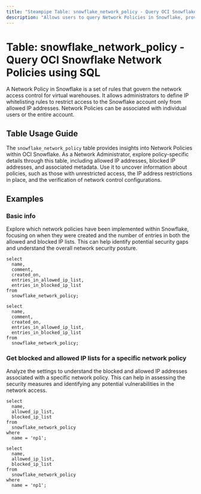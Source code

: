 ```yaml
---
title: "Steampipe Table: snowflake_network_policy - Query OCI Snowflake Network Policies using SQL"
description: "Allows users to query Network Policies in Snowflake, providing insights into network access control configurations and potential vulnerabilities."
---
```


# Table: snowflake_network_policy - Query OCI Snowflake Network Policies using SQL

A Network Policy in Snowflake is a set of rules that govern the network access control for virtual warehouses. It allows administrators to define IP whitelisting rules to restrict access to the Snowflake account only from allowed IP addresses. Network Policies can be associated with individual users or the entire account.

## Table Usage Guide

The `snowflake_network_policy` table provides insights into Network Policies within OCI Snowflake. As a Network Administrator, explore policy-specific details through this table, including allowed IP addresses, blocked IP addresses, and associated metadata. Use it to uncover information about policies, such as those with unrestricted access, the IP address restrictions in place, and the verification of network control configurations.

## Examples

### Basic info
Explore which network policies have been implemented within Snowflake, focusing on when they were created and the number of entries in both the allowed and blocked IP lists. This can help identify potential security gaps and understand the overall network security posture.

```sql+postgres
select
  name,
  comment,
  created_on,
  entries_in_allowed_ip_list,
  entries_in_blocked_ip_list
from
  snowflake_network_policy;
```

```sql+sqlite
select
  name,
  comment,
  created_on,
  entries_in_allowed_ip_list,
  entries_in_blocked_ip_list
from
  snowflake_network_policy;
```

### Get blocked and allowed IP lists for a specific network policy
Analyze the settings to understand the blocked and allowed IP addresses associated with a specific network policy. This can help in assessing the security measures and identifying any potential vulnerabilities in the network access.

```sql+postgres
select
  name,
  allowed_ip_list,
  blocked_ip_list
from
  snowflake_network_policy
where
  name = 'np1';
```

```sql+sqlite
select
  name,
  allowed_ip_list,
  blocked_ip_list
from
  snowflake_network_policy
where
  name = 'np1';
```